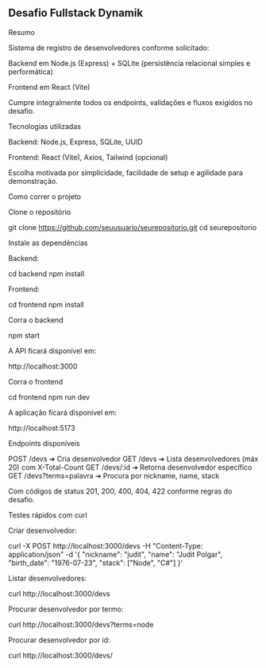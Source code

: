 ## Desafio Fullstack Dynamik

Resumo

Sistema de registro de desenvolvedores conforme solicitado:

Backend em Node.js (Express) + SQLite (persistência relacional simples e performática)

Frontend em React (Vite)

Cumpre integralmente todos os endpoints, validações e fluxos exigidos no desafio.

Tecnologias utilizadas

Backend: Node.js, Express, SQLite, UUID

Frontend: React (Vite), Axios, Tailwind (opcional)

Escolha motivada por simplicidade, facilidade de setup e agilidade para demonstração.

Como correr o projeto

Clone o repositório

git clone https://github.com/seuusuario/seurepositorio.git
cd seurepositorio

Instale as dependências

Backend:

cd backend
npm install

Frontend:

cd frontend
npm install

Corra o backend

npm start

A API ficará disponível em:

http://localhost:3000

Corra o frontend

cd frontend
npm run dev

A aplicação ficará disponível em:

http://localhost:5173

Endpoints disponíveis

POST /devs ➔ Cria desenvolvedor
GET /devs ➔ Lista desenvolvedores (máx 20) com X-Total-Count
GET /devs/:id ➔ Retorna desenvolvedor específico
GET /devs?terms=palavra ➔ Procura por nickname, name, stack

Com códigos de status 201, 200, 400, 404, 422 conforme regras do desafio.

Testes rápidos com curl

Criar desenvolvedor:

curl -X POST http://localhost:3000/devs -H "Content-Type: application/json" -d '{
  "nickname": "judit",
  "name": "Judit Polgar",
  "birth_date": "1976-07-23",
  "stack": ["Node", "C#"]
}'

Listar desenvolvedores:

curl http://localhost:3000/devs

Procurar desenvolvedor por termo:

curl http://localhost:3000/devs?terms=node

Procurar desenvolvedor por id:

curl http://localhost:3000/devs/<id>